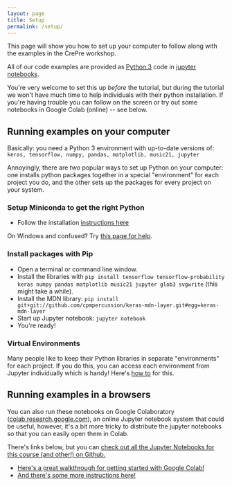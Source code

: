 ```yaml
---
layout: page
title: Setup
permalink: /setup/
---
```


This page will show you how to set up your computer to follow along with the examples in the CrePre workshop. 

All of our code examples are provided as [Python 3](https://www.python.org) code in [jupyter notebooks](http://jupyter.org).

You're very welcome to set this up _before_ the tutorial, but during the tutorial we won't have much time to help individuals with their python installation. If you're having trouble you can follow on the screen or try out some notebooks in Google Colab (online) -- see below.

## Running examples on your computer

Basically: you need a Python 3 environment with up-to-date versions of: `keras, tensorflow, numpy, pandas, matplotlib, music21, jupyter`

Annoyingly, there are _two_ popular ways to set up Python on your computer: one installs python packages together in a special "environment" for each project you do, and the other sets up the packages for every project on your system.

### Setup Miniconda to get the right Python

- Follow the installation [instructions here](https://conda.io/en/latest/miniconda.html)

On Windows and confused? Try [this page for help](https://katiekodes.com/setup-python-windows-miniconda/#installing-miniconda--running-a-python-program).

### Install packages with Pip

- Open a terminal or command line window.
- Install the libraries with `pip install tensorflow tensorflow-probability keras numpy pandas matplotlib music21 jupyter glob3 svgwrite` (this might take a while).
- Install the MDN library: `pip install git+git://github.com/cpmpercussion/keras-mdn-layer.git#egg=keras-mdn-layer`
- Start up Jupyter notebook: `jupyter notebook`
- You're ready!

### Virtual Environments

Many people like to keep their Python libraries in separate "environments" for each project. If you do this, you can access each environment from Jupyter individually which is handy! Here's [how to](https://medium.com/@eleroy/jupyter-notebook-in-a-virtual-environment-virtualenv-8f3c3448247) for this.

## Running examples in a browsers

You can also run these notebooks on Google Colaboratory ([colab.research.google.com](https://colab.research.google.com)), an online Jupyter notebook system that could be useful, however, it's a bit more tricky to distribute the jupyter notebooks so that you can easily open them in Colab.

There's links below, but you can [check out all the Jupyter Notebooks for this course (and other!) on Github.](https://github.com/cpmpercussion/creative-prediction/tree/master/notebooks)

- [Here's a great walkthrough for getting started with Google Colab!](https://medium.com/deep-learning-turkey/google-colab-free-gpu-tutorial-e113627b9f5d)
- [And there's some more instructions here!](https://colab.research.google.com/notebooks/welcome.ipynb)
